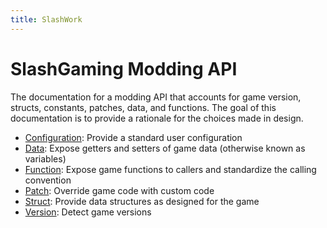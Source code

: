 ```yaml
---
title: SlashWork
---
```

# SlashGaming Modding API

The documentation for a modding API that accounts for game version, structs, constants, patches, data, and functions. The goal of this documentation is to provide a rationale for the choices made in design.

- [Configuration](Config/): Provide a standard user configuration
- [Data](Data/): Expose getters and setters of game data (otherwise known as variables)
- [Function](Function/): Expose game functions to callers and standardize the calling convention
- [Patch](Patch/): Override game code with custom code
- [Struct](Struct/): Provide data structures as designed for the game
- [Version](Version/): Detect game versions

